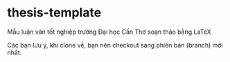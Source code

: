 # thesis-template
Mẫu luận văn tốt nghiệp trường Đại học Cần Thơ soạn thảo bằng LaTeX

Các bạn lưu ý, khi clone về, bạn nên checkout sang phiên bản (branch) mới nhất.
